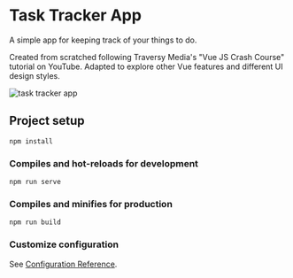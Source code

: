 # Task Tracker App

A simple app for keeping track of your things to do.

Created from scratched following Traversy Media's "Vue JS Crash Course" tutorial on YouTube.
Adapted to explore other Vue features and different UI design styles.

![task tracker app](https://user-images.githubusercontent.com/26530973/151271258-56ec7eeb-ee0d-4c76-88c1-a0c5a739bf82.png)

## Project setup

```
npm install
```

### Compiles and hot-reloads for development

```
npm run serve
```

### Compiles and minifies for production

```
npm run build
```

### Customize configuration

See [Configuration Reference](https://cli.vuejs.org/config/).
